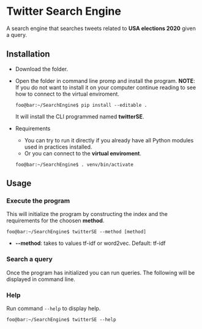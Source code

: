 # Twitter Search Engine
A search engine that searches tweets related to **USA elections 2020** given a query.

## Installation
* Download the folder.

* Open the folder in command line promp and install the program. **NOTE**: If you do not want to install it on your computer continue reading to see how to connect to the virtual enviroment.
  ```console
  foo@bar:~/SearchEngine$ pip install --editable .
  ```
  It will install the CLI programmed named **twitterSE**.

* Requirements
  * You can try to run it directly if you already have all Python modules used in practices installed.
  * Or you can connect to the **virtual enviroment**.
  ```console
  foo@bar:~/SearchEngine$ . venv/bin/activate 
  ```

## Usage
### Execute the program

This will initialize the program by constructing the index and the requirements for the choosen **method**.
````console
foo@bar:~/SearchEngine$ twitterSE --method [method]
````
* **--method**: takes to values tf-idf or word2vec. Default: tf-idf

### Search a query
Once the program has initialized you can run queries. The following will be displayed in command line.


### Help
Run command `--help` to display help.
````console
foo@bar:~/SearchEngine$ twitterSE --help
